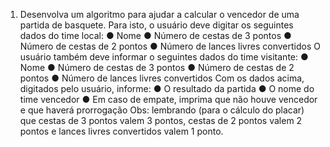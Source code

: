 1) Desenvolva um algoritmo para ajudar a calcular o vencedor de uma partida de
basquete. Para isto, o usuário deve digitar os seguintes dados do time local:
● Nome
● Número de cestas de 3 pontos
● Número de cestas de 2 pontos
● Número de lances livres convertidos
O usuário também deve informar o seguintes dados do time visitante:
● Nome
● Número de cestas de 3 pontos
● Número de cestas de 2 pontos
● Número de lances livres convertidos
Com os dados acima, digitados pelo usuário, informe:
● O resultado da partida
● O nome do time vencedor
● Em caso de empate, imprima que não houve vencedor e que haverá
prorrogação
Obs: lembrando (para o cálculo do placar) que cestas de 3 pontos valem 3 pontos,
cestas de 2 pontos valem 2 pontos e lances livres convertidos valem 1 ponto.
